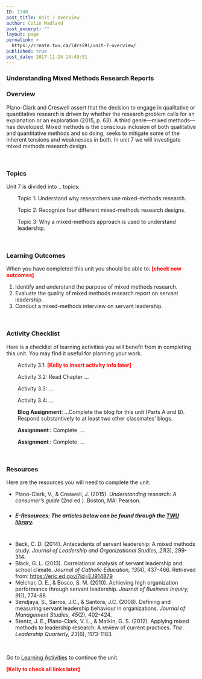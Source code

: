 ```yaml
---
ID: 1348
post_title: Unit 7 Overview
author: Colin Madland
post_excerpt: ""
layout: page
permalink: >
  https://create.twu.ca/ldrs591/unit-7-overview/
published: true
post_date: 2017-11-24 14:49:51
---
```

<h3>Understanding Mixed Methods Research Reports</h3>
<h3>Overview</h3>
Plano-Clark and Creswell assert that the decision to engage in qualitative or quantitative research is driven by whether the research problem calls for an explanation or an exploration (2015, p. 63). A third genre—mixed methods—has developed. Mixed methods is the conscious inclusion of both qualitative and quantitative methods and so doing, seeks to mitigate some of the inherent tensions and weaknesses in both. In unit 7 we will investigate mixed methods research design.

&nbsp;
<h3>Topics</h3>
Unit 7 is divided into .. topics:
<p style="padding-left: 30px">Topic 1: Understand why researchers use mixed-methods research.</p>
<p style="padding-left: 30px">Topic 2: Recognize four different mixed-methods research designs.</p>
<p style="padding-left: 30px">Topic 3: Why a mixed-methods approach is used to understand leadership.</p>
&nbsp;
<h3>Learning Outcomes</h3>
When you have completed this unit you should be able to:<span style="color: #ff0000"><strong> [check new outcomes]</strong></span>
<ol>
 	<li>Identify and understand the purpose of mixed methods research.</li>
 	<li>Evaluate the quality of mixed methods research report on servant leadership.</li>
 	<li>Conduct a mixed-methods interview on servant leadership.</li>
</ol>
&nbsp;
<h3>Activity Checklist</h3>
Here is a checklist of learning activities you will benefit from in completing this unit. You may find it useful for planning your work.
<p style="padding-left: 30px">Activity 3.1: <span style="color: #ff0000"><strong>[Kelly to insert activity info later]</strong></span></p>
<p style="padding-left: 30px">Activity 3.2: Read Chapter …</p>
<p style="padding-left: 30px">Activity 3.3: …</p>
<p style="padding-left: 30px">Activity 3.4: …</p>
<p style="padding-left: 30px"><strong>Blog Assignment</strong>: …Complete the blog for this unit (Parts A and B). Respond substantively to at least two other classmates’ blogs.</p>
<p style="padding-left: 30px"><strong>Assignment :</strong> Complete  …</p>
<p style="padding-left: 30px"><strong>Assignment :</strong> Complete  …</p>
&nbsp;
<h3>Resources</h3>
Here are the resources you will need to complete the unit:
<ul>
 	<li>Plano-Clark, V., &amp; Creswell, J. (2015). <em>Understanding research: A consumer’s guide</em> (2nd ed.). Boston, MA: Pearson.
<h5></h5>
</li>
 	<li>
<h5>E-Resources: The articles below can be found through the <a href="https://www.twu.ca/library">TWU library</a>.</h5>
&nbsp;</li>
 	<li>Beck, C. D. (2014). Antecedents of servant leadership: A mixed methods study. <em>Journal of Leadership and Organizational Studies, 21</em>(3), 299-314.</li>
 	<li>Black, G. L. (2013). Correlational analysis of servant leadership and school climate. <em>Journal of Catholic Education, 13</em>(4), 437-466. Retrieved from: <a href="https://eric.ed.gov/?id=EJ914879">https://eric.ed.gov/?id=EJ914879</a></li>
 	<li>Melchar, D. E., &amp; Bosco, S. M. (2010). Achieving high organization performance through servant leadership. <em>Journal of Business Inquiry, 9</em>(1), 774-88.</li>
 	<li>Sendjaya, S., Sarros, J.C., &amp; Santora, J.C. (2008). Defining and measuring servant leadership behaviour in organizations. <em>Journal of Management Studies, 45</em>(2), 402-424.</li>
 	<li>Stentz, J. E., Plano-Clark, V. L., &amp; Matkin, G. S. (2012). Applying mixed methods to leadership research: A review of current practices. <em>The Leadership Quarterly, 23</em>(6), 1173-1183.</li>
</ul>
&nbsp;

Go to <a href="https://create.twu.ca/icandothis/2018/01/01/ldrs-591-unit-1/">Learning Activities</a> to continue the unit.

<span style="color: #ff0000"><strong>[Kelly to check all links later]</strong></span>